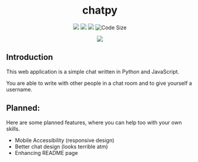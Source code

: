<h1 align="center"> chatpy </h1>

<p align="center">
    <img src="https://img.shields.io/badge/language-python-blue.svg" />
    <a href="https://discord.gg/ccpgH3b"><img src="https://discordapp.com/api/guilds/358751806697897984/embed.png" /></a>
    <a href="https://twitter.com/intent/user?screen_name=julianYaman"><img src="https://img.shields.io/twitter/follow/julianyaman.svg?style=social&label=Follow" /></a>
    <img src="https://img.shields.io/github/languages/code-size/julianYaman/chatpy.svg" alt="Code Size" />
</p>

<p align="center">
    <img src="https://imgur.com/EvkYtND" />
</p>

## Introduction
This web application is a simple chat written in Python and JavaScript. 

You are able to write with other people in a chat room and to give yourself a username.

## Planned:

Here are some planned features, where you can help too with your own skills.

- Mobile Accessibility (responsive design)
- Better chat design (looks terrible atm)
- Enhancing README page